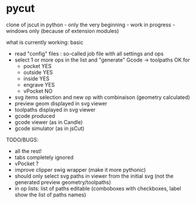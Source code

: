 # pycut
clone of jscut  in python - only the very beginning - work in progress - windows only (because of extension modules)


what is currently working: basic
- read "config" files : so-called job file with all settings and ops
- select 1 or more ops in the list and "generate" Gcode -> toolpaths OK for
   + pocket   YES
   + outside  YES
   + inside   YES
   + engrave  YES
   + vPocket   NO
- svg items selection and new op with combinaison (geometry calculated)
- preview geom displayed in svg viewer
- toolpaths displayed in svg viewer
- gcode produced
- gcode viewer (as in Candle)
- gcode simulator (as in jsCut)

TODO/BUGS:
- all the rest!
- tabs completely ignored
- vPocket ?
- improve clipper swig wrapper (make it more pythonic)
- should only select svg paths in viewer from the initial svg (not the generated preview geometry/toolpaths)
- in op lists: list of paths editable (comboboxes with checkboxes, label show the list of paths names)
